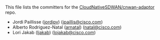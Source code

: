 This file lists the committers for the [CloudNativeSDWAN/cnwan-adaptor](https://github.com/CloudNativeSDWAN/cnwan-adaptor) repo.

* Jordi Paillisse ([jordipv](https://github.com/jordipv)) ([jpaillis@cisco.com](mailto:jpaillis@cisco.com))
* Alberto Rodriguez-Natal ([arnatal](https://github.com/arnatal)) ([natal@cisco.com](mailto:natal@cisco.com))
* Lori Jakab ([ljakab](https://github.com/ljakab)) ([lojakab@cisco.com](mailto:lojakab@cisco.com))
